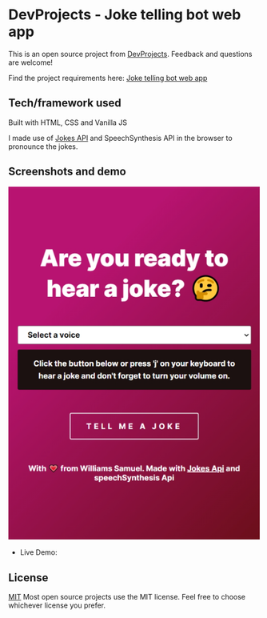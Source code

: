 # DevProjects - Joke telling bot web app

This is an open source project from [DevProjects](http://www.codementor.io/projects). Feedback and questions are welcome!

Find the project requirements here: [Joke telling bot web app](https://www.codementor.io/projects/web/joke-telling-bot-web-app-cjd2eyrfak)

## Tech/framework used

Built with HTML, CSS and Vanilla JS

I made use of [Jokes API](https://sv443.net/jokeapi/v2/) and SpeechSynthesis API in the browser to pronounce the jokes.

## Screenshots and demo

![](screenshot.png)

-   Live Demo:

## License

[MIT](https://choosealicense.com/licenses/mit/)
Most open source projects use the MIT license. Feel free to choose whichever license you prefer.
